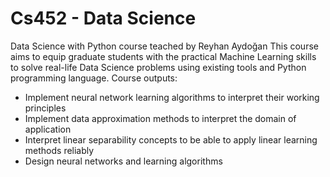 # Cs452 - Data Science
Data Science with Python course teached by Reyhan Aydoğan
This course aims to equip graduate students with the practical Machine Learning skills to solve
real-life Data Science problems using existing tools and Python programming language. 
Course outputs:
* Implement neural network learning algorithms to interpret their working principles
* Implement data approximation methods to interpret the domain of application
* Interpret linear separability concepts to be able to apply linear learning methods reliably
* Design neural networks and learning algorithms

